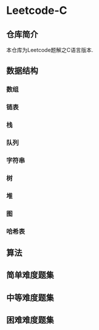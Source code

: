 # Leetcode-C
## 仓库简介

本仓库为Leetcode题解之C语言版本.



## 数据结构

### 数组

### 链表

### 栈

### 队列

### 字符串

### 树

### 堆

### 图

### 哈希表



## 算法



## 简单难度题集



## 中等难度题集



## 困难难度题集
